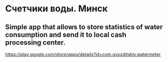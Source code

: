 # Счетчики воды. Минск

Simple app that allows to store statistics of water consumption and send it to local cash processing center.
------------
https://play.google.com/store/apps/details?id=com.gvozditskiy.watermeter
